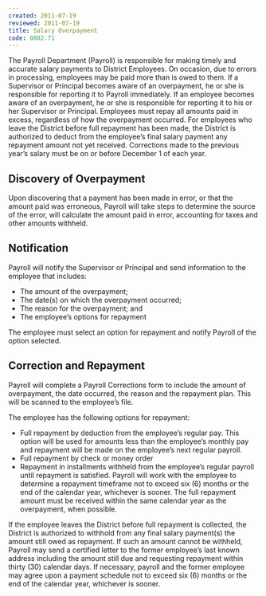 ```yaml
---
created: 2011-07-19
reviewed: 2011-07-19
title: Salary Overpayment
code: 0802.71
---
```


The Payroll Department (Payroll) is responsible for making timely and accurate salary payments to District
Employees. On occasion, due to errors in processing, employees may be paid more than is owed to them. If a
Supervisor or Principal becomes aware of an overpayment, he or she is responsible for reporting it to Payroll
immediately. If an employee becomes aware of an overpayment, he or she is responsible for reporting it to his or her
Supervisor or Principal. Employees must repay all amounts paid in excess, regardless of how the overpayment
occurred. For employees who leave the District before full repayment has been made, the District is authorized to
deduct from the employee’s final salary payment any repayment amount not yet received. Corrections made to the
previous year’s salary must be on or before December 1 of each year.

## Discovery of Overpayment

Upon discovering that a payment has been made in error, or that the amount paid was erroneous, Payroll will take
steps to determine the source of the error, will calculate the amount paid in error, accounting for taxes and other
amounts withheld.

## Notification

Payroll will notify the Supervisor or Principal and send information to the employee that includes:

- The amount of the overpayment;
- The date(s) on which the overpayment occurred;
- The reason for the overpayment; and
- The employee’s options for repayment

The employee must select an option for repayment and notify Payroll of the option selected.

## Correction and Repayment

Payroll will complete a Payroll Corrections form to include the amount of overpayment, the date occurred, the
reason and the repayment plan. This will be scanned to the employee’s file.

The employee has the following options for repayment:

- Full repayment by deduction from the employee’s regular pay. This option will be used for amounts less than
the employee’s monthly pay and repayment will be made on the employee’s next regular payroll.
- Full repayment by check or money order
- Repayment in installments withheld from the employee’s regular payroll until repayment is satisfied. Payroll
will work with the employee to determine a repayment timeframe not to exceed six (6) months or the end of
the calendar year, whichever is sooner. The full repayment amount must be received within the same calendar
year as the overpayment, when possible.

If the employee leaves the District before full repayment is collected, the District is authorized to withhold from any
final salary payment(s) the amount still owed as repayment. If such an amount cannot be withheld, Payroll may send
a certified letter to the former employee’s last known address including the amount still due and requesting
repayment within thirty (30) calendar days. If necessary, payroll and the former employee may agree upon a
payment schedule not to exceed six (6) months or the end of the calendar year, whichever is sooner.
